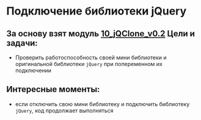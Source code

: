 # Подключение библиотеки jQuery
За основу взят модуль [10_jQClone_v0.2](https://github.com/SetMiller/programming-practice/tree/master/Modules/10_jQClone_v0.2)
Цели и задачи:
-
* Проверить работоспособность своей мини библиотеки и оригинальной библиотеки `jQuery` при попеременном их подключении


Интересные моменты:
-  
- если отключить свою мини библиотеку и подключить библиотеку `jQuery`, код продолжает выполняться

